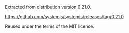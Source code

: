 Extracted from distribution version 0.21.0.

https://github.com/systemjs/systemjs/releases/tag/0.21.0

Reused under the terms of the MIT license.
